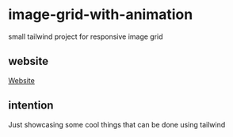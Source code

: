 # image-grid-with-animation
small tailwind project for responsive image grid

## website

[Website](https://picvet.github.io/image-grid-with-animation/)

## intention

Just showcasing some cool things that can be done using tailwind
